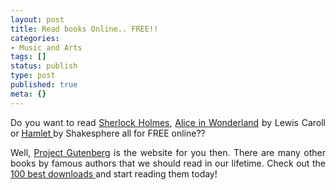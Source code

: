 ```yaml
---
layout: post
title: Read books Online.. FREE!!
categories:
- Music and Arts
tags: []
status: publish
type: post
published: true
meta: {}
---
```

<p align="justify">Do you want to read <a href="http://www.gutenberg.org/dirs/etext99/advsh12.txt">Sherlock Holmes</a>, <a href="http://www.gutenberg.org/dirs/etext91/alice30.txt">Alice in Wonderland</a> by Lewis Caroll or <a href="http://www.gutenberg.org/dirs/etext98/2ws2610.txt">Hamlet </a>by Shakesphere all for FREE online??</p>
<p align="justify">Well, <a href="http://www.gutenberg.org/wiki/Main_Page">Project Gutenberg</a> is the website for you then. There are many other books by famous authors that we should read in our lifetime. Check out the <a href="http://www.gutenberg.org/browse/scores/top">100 best downloads </a>and start reading them today!</p>
